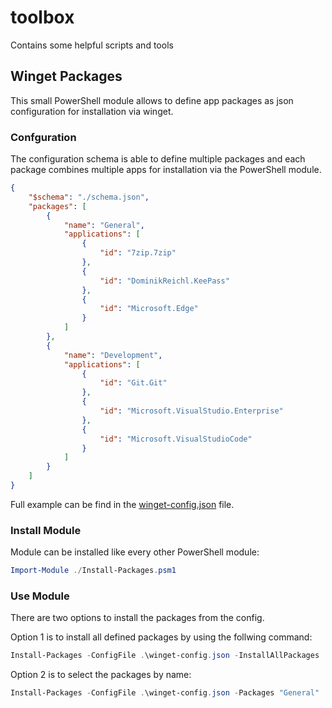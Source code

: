 # toolbox
Contains some helpful scripts and tools

## Winget Packages
This small PowerShell module allows to define app packages as json configuration for installation via winget.

### Confguration
The configuration schema is able to define multiple packages and each package combines multiple apps for installation via the PowerShell module.

``` JSON
{
    "$schema": "./schema.json",
    "packages": [
        {
            "name": "General",
            "applications": [
                {
                    "id": "7zip.7zip"
                },
                {
                    "id": "DominikReichl.KeePass"
                },
                {
                    "id": "Microsoft.Edge"
                }
            ]
        },
        {
            "name": "Development",
            "applications": [
                {
                    "id": "Git.Git"
                },
                {
                    "id": "Microsoft.VisualStudio.Enterprise"
                },
                {
                    "id": "Microsoft.VisualStudioCode"
                }
            ]
        }
    ]
}
```
Full example can be find in the [winget-config.json](./src/package-manager/winget/winget-config.json) file.

### Install Module
Module can be installed like every other PowerShell module:
``` PowerShell
Import-Module ./Install-Packages.psm1
```

### Use Module

There are two options to install the packages from the config.

Option 1 is to install all defined packages by using the follwing command:
``` PowerShell
Install-Packages -ConfigFile .\winget-config.json -InstallAllPackages
```

Option 2 is to select the packages by name:
``` PowerShell
Install-Packages -ConfigFile .\winget-config.json -Packages "General"
```